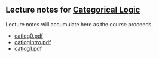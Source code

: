 ## Lecture notes for [Categorical Logic](/catlog/)

Lecture notes will accumulate here as the course proceeds.

- [catlog0.pdf](catlog0.pdf)
- [catlogIntro.pdf](catlogIntro.pdf)
- [catlog1.pdf](catlog1.pdf)
<!--
- [catlog1A.pdf](catlog1A.pdf)
- [catlog1B.pdf](catlog1B.pdf)
- [catlog2.pdf](catlog2.pdf)
- [catlog3.pdf](catlog3.pdf)
-->

